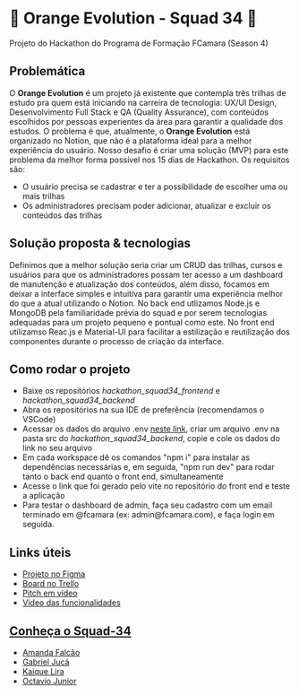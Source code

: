 <h1>🍊 Orange Evolution - Squad 34 🍊</h1>
<p>Projeto do Hackathon do Programa de Formação FCamara (Season 4)</p>

<h2>Problemática</h2>
<p>O <b>Orange Evolution</b> é um projeto já existente que contempla três trilhas de estudo pra quem está iniciando na carreira de tecnologia: UX/UI Design, Desenvolvimento Full Stack e QA (Quality Assurance), com conteúdos escolhidos por pessoas experientes da área para garantir a qualidade dos estudos. O problema é que, atualmente, o <b>Orange Evolution</b> está organizado no Notion, que não é a plataforma ideal para a melhor experiência do usuário. Nosso desafio é criar uma solução (MVP) para este problema da melhor forma possível nos 15 dias de Hackathon. Os requisitos são:</p>
<ul>
<li>O usuário precisa se cadastrar e ter a possibilidade de escolher uma ou mais trilhas</li>
<li>Os administradores precisam poder adicionar, atualizar e excluir os conteúdos das trilhas</li>
</ul>

<h2>Solução proposta & tecnologias</h2>
<p>Definimos que a melhor solução seria criar um CRUD das trilhas, cursos e usuários para que os administradores possam ter acesso a um dashboard de manutenção e atualização dos conteúdos, além disso, focamos em deixar a interface simples e intuitiva para garantir uma experiência melhor do que a atual utilizando o Notion. No back end utlizamos Node.js e MongoDB pela familiaridade prévia do squad e por serem tecnologias adequadas para um projeto pequeno e pontual como este. No front end utilizamso Reac.js e Material-UI para facilitar a estilização e reutilização dos componentes durante o processo de criação da interface.</p>

<h2>Como rodar o projeto</h2>
<ul>
<li>Baixe os repositórios <i>hackathon_squad34_frontend</i> e <i>hackathon_squad34_backend</i></li>
<li>Abra os repositórios na sua IDE de preferência (recomendamos o VSCode)</li>
<li>Acessar os dados do arquivo .env <a href="https://pastebin.com/z9ee5gyn" target="_blank">neste link</a>, criar um arquivo .env na pasta src do <i>hackathon_squad34_backend</i>, copie e cole os dados do link no seu arquivo</li>
<li>Em cada workspace dê os comandos "npm i" para instalar as dependências necessárias e, em seguida, "npm run dev" para rodar tanto o back end quanto o front end, simultaneamente</li>
  <li>Acesse o link que foi gerado pelo vite no repositório do front end e teste a aplicação</li>
<li>Para testar o dashboard de admin, faça seu cadastro com um email terminado em @fcamara (ex: admin@fcamara.com), e faça login em seguida.</li>
</ul>

<h2>Links úteis</h2>
<ul>
<li><a href="https://www.figma.com/file/aoSA3SEH2hwcV1xncPtMm0/Hackathon---Telas?node-id=0%3A1" target="_blank">Projeto no Figma</a></li>
<li><a href="https://trello.com/invite/b/eqqhnG62/ATTI279426cbd21f8065ae490b88407a15c90CD0531E/organizacao" target="_blank">Board no Trello</li>
<li><a href="https://youtu.be/ET1DTTD7q0o" target="_blank">Pitch em vídeo</li>
<li><a href="https://youtu.be/PsXaguoQSoU" target="_blank">Vídeo das funcionalidades</li>
</ul>
  
<h2>Conheça o Squad-34</h2>
<ul>
<li><a href="https://github.com/amdfd" target="_blank">Amanda Falcão</a></li>
<li><a href="https://github.com/ogabrieljuca" target="_blank">Gabriel Jucá</a></li>
<li><a href="https://github.com/Kaiqueliira" target="_blank">Kaique Lira</a></li>
<li><a href="https://github.com/OctavioJunior" target="_blank">Octavio Junior</a></li>
</ul>
